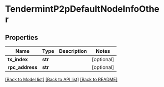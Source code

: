 # TendermintP2pDefaultNodeInfoOther

## Properties
Name | Type | Description | Notes
------------ | ------------- | ------------- | -------------
**tx_index** | **str** |  | [optional] 
**rpc_address** | **str** |  | [optional] 

[[Back to Model list]](../README.md#documentation-for-models) [[Back to API list]](../README.md#documentation-for-api-endpoints) [[Back to README]](../README.md)

